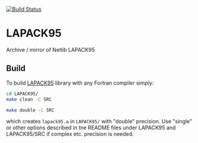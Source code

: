 [![Build Status](https://travis-ci.com/scivision/LAPACK95.svg?branch=master)](https://travis-ci.com/scivision/LAPACK95)

# LAPACK95
Archive / mirror of Netlib LAPACK95


## Build
To build 
[LAPACK95](http://www.netlib.org/lapack95/)
library with any Fortran compiler simply:
```sh
cd LAPACK95/
make clean -C SRC

make double -C SRC 
```
which creates `lapack95.a` in `LAPACK95/`  with "double" precision.
Use "single" or other options described in tne README files under LAPACK95 and LAPACK95/SRC if complex etc. precision is needed.
